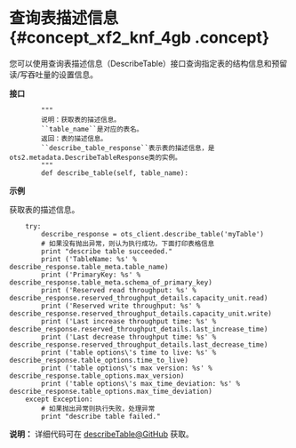 # 查询表描述信息 {#concept_xf2_knf_4gb .concept}

您可以使用查询表描述信息（DescribeTable）接口查询指定表的结构信息和预留读/写吞吐量的设置信息。

**接口**

```language-python
        """
        说明：获取表的描述信息。
        ``table_name``是对应的表名。
        返回：表的描述信息。
        ``describe_table_response``表示表的描述信息，是ots2.metadata.DescribeTableResponse类的实例。
		"""
		def describe_table(self, table_name):

```

**示例**

获取表的描述信息。

```language-python
	try:
		describe_response = ots_client.describe_table('myTable')
		# 如果没有抛出异常，则认为执行成功，下面打印表格信息
		print "describe table succeeded."
		print ('TableName: %s' % describe_response.table_meta.table_name)
		print ('PrimaryKey: %s' % describe_response.table_meta.schema_of_primary_key)
		print ('Reserved read throughput: %s' % describe_response.reserved_throughput_details.capacity_unit.read)
		print ('Reserved write throughput: %s' % describe_response.reserved_throughput_details.capacity_unit.write)
		print ('Last increase throughput time: %s' % describe_response.reserved_throughput_details.last_increase_time)
		print ('Last decrease throughput time: %s' % describe_response.reserved_throughput_details.last_decrease_time)
		print ('table options\'s time to live: %s' % describe_response.table_options.time_to_live)
		print ('table options\'s max version: %s' % describe_response.table_options.max_version)
		print ('table options\'s max_time_deviation: %s' % describe_response.table_options.max_time_deviation) 
	except Exception:
		# 如果抛出异常则执行失败，处理异常
		print "describe table failed."

```

**说明：** 详细代码可在 [describeTable@GitHub](https://github.com/aliyun/aliyun-tablestore-go-sdk/blob/master/sample/TableOperation.go) 获取。

